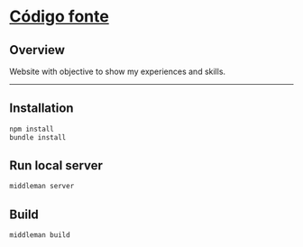 # [Código fonte](https://mr4torr.github.io/)


## Overview

Website with objective to show my experiences and skills.

* * *

## Installation

```bash
npm install
bundle install
```


## Run local server

```bash
middleman server
```


## Build

```bash
middleman build
```
